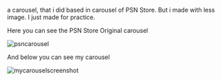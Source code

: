 a carousel, that i did based in carousel of PSN Store. But i made with less image. I just made for practice.


Here you can see the PSN Store Original carousel

![psncarousel](https://user-images.githubusercontent.com/31253067/45620269-aef24e00-ba52-11e8-9fed-019df32e9746.png)

And below you can see my carousel

![mycarouselscreenshot](https://user-images.githubusercontent.com/31253067/45620361-fe387e80-ba52-11e8-872d-d52fbd411224.jpg)

